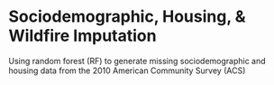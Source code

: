 # Sociodemographic, Housing, & Wildfire Imputation
Using random forest (RF) to generate missing sociodemographic and housing data from the 2010 American Community Survey (ACS)
